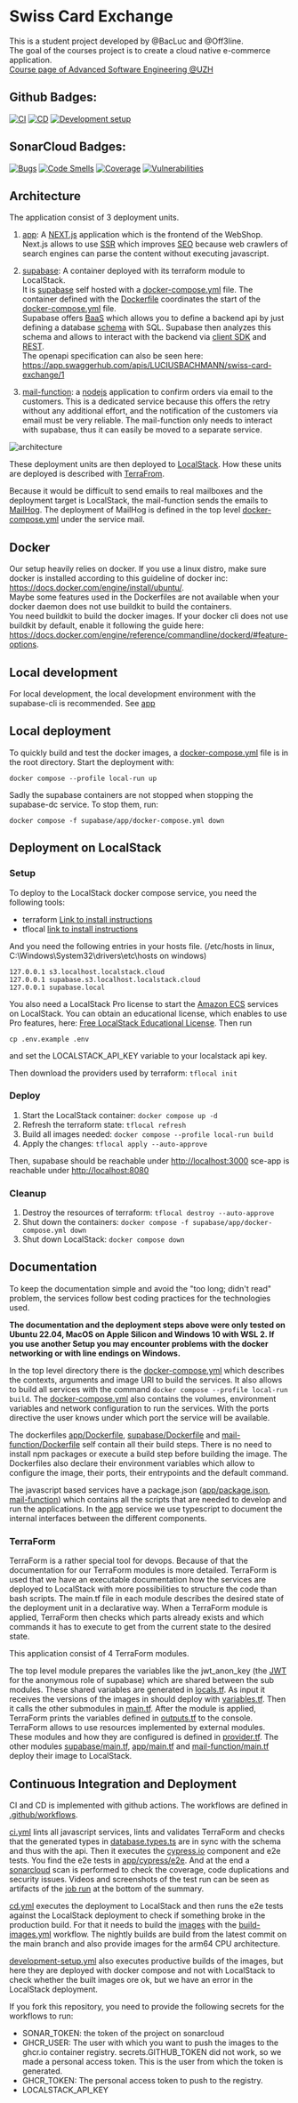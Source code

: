 # Swiss Card Exchange

This is a student project developed by @BacLuc and @Off3line.  
The goal of the courses project is to create a cloud native e-commerce application.  
[Course page of Advanced Software Engineering @UZH](https://www.ifi.uzh.ch/en/seal/teaching/courses/ase.html)

## Github Badges:

[![CI](https://github.com/ase-23-the-bald-owls/swiss-card-exchange/actions/workflows/ci.yml/badge.svg)](https://github.com/ase-23-the-bald-owls/swiss-card-exchange/actions/workflows/ci.yml)
[![CD](https://github.com/ase-23-the-bald-owls/swiss-card-exchange/actions/workflows/cd.yml/badge.svg)](https://github.com/ase-23-the-bald-owls/swiss-card-exchange/actions/workflows/cd.yml)
[![Development setup](https://github.com/ase-23-the-bald-owls/swiss-card-exchange/actions/workflows/development-setup.yml/badge.svg)](https://github.com/ase-23-the-bald-owls/swiss-card-exchange/actions/workflows/development-setup.yml)

## SonarCloud Badges:

[![Bugs](https://sonarcloud.io/api/project_badges/measure?project=ase-23-the-bald-owls_swiss-card-exchange&metric=bugs)](https://sonarcloud.io/summary/new_code?id=ase-23-the-bald-owls_swiss-card-exchange)
[![Code Smells](https://sonarcloud.io/api/project_badges/measure?project=ase-23-the-bald-owls_swiss-card-exchange&metric=code_smells)](https://sonarcloud.io/summary/new_code?id=ase-23-the-bald-owls_swiss-card-exchange)
[![Coverage](https://sonarcloud.io/api/project_badges/measure?project=ase-23-the-bald-owls_swiss-card-exchange&metric=coverage)](https://sonarcloud.io/summary/new_code?id=ase-23-the-bald-owls_swiss-card-exchange)
[![Vulnerabilities](https://sonarcloud.io/api/project_badges/measure?project=ase-23-the-bald-owls_swiss-card-exchange&metric=vulnerabilities)](https://sonarcloud.io/summary/new_code?id=ase-23-the-bald-owls_swiss-card-exchange)

## Architecture

The application consist of 3 deployment units.

1. [app](app): A [NEXT.js](https://nextjs.org/) application which is the frontend of the WebShop.  
   Next.js allows to
   use [SSR](https://nextjs.org/docs/pages/building-your-application/rendering/server-side-rendering "Server Side Rendering")
   which improves [SEO](https://en.wikipedia.org/wiki/Search_engine_optimization "Search engine optimization") because
   web crawlers of search engines can parse the content without executing javascript.

2. [supabase](supabase): A container deployed with its terraform module to LocalStack.  
   It is [supabase](https://supabase.com/) self hosted with a [docker-compose.yml](supabase/app/docker-compose.yml)
   file.
   The container defined with the [Dockerfile](supabase/Dockerfile) coordinates the start of
   the [docker-compose.yml](supabase/app/docker-compose.yml) file.  
   Supabase offers [BaaS](https://en.wikipedia.org/wiki/Backend_as_a_service_(computing) "Backend as a service") which
   allows you to define a backend api
   by just defining a database [schema](app/supabase/migrations/20230315000000_create_schema.sql) with SQL. Supabase
   then analyzes this schema and
   allows to interact with the backend via [client SDK](https://supabase.com/docs/reference/javascript/insert)
   and [REST](openapi-docs.yml "OpenApi Spec").  
   The openapi specification can also be seen
   here: <https://app.swaggerhub.com/apis/LUCIUSBACHMANN/swiss-card-exchange/1>

3. [mail-function](mail-function): a [nodejs](https://nodejs.org/en) application to confirm orders via email to the
   customers.
   This is a dedicated service because this offers the retry without any additional effort, and the notification of the
   customers
   via email must be very reliable. The mail-function only needs to interact with supabase, thus it can easily be moved
   to a separate service.

![architecture](docs/components/components.png "Architecture")

These deployment units are then deployed to [LocalStack](https://localstack.cloud/). How these
units are deployed is described with [TerraFrom](https://www.terraform.io/).

Because it would be difficult to send emails to real mailboxes and the deployment target is LocalStack,
the mail-function sends the emails to [MailHog](https://github.com/mailhog/MailHog). The deployment of
MailHog is defined in the top level [docker-compose.yml](docker-compose.yml) under the service mail.

## Docker

Our setup heavily relies on docker. If you use a linux distro, make sure docker is installed according to this
guideline of docker inc: <https://docs.docker.com/engine/install/ubuntu/>.\
Maybe some features used in the Dockerfiles are not available when your docker daemon does not
use buildkit to build the containers.\
You need buildkit to build the docker images. If your docker cli does not use buildkit by default,
enable it following the guide here: <https://docs.docker.com/engine/reference/commandline/dockerd/#feature-options>.

## Local development

For local development, the local development environment with the supabase-cli is recommended.
See [app](app)

## Local deployment

To quickly build and test the docker images, a [docker-compose.yml](docker-compose.yml) file is in the
root directory.
Start the deployment with:

```shell
docker compose --profile local-run up
```

Sadly the supabase containers are not stopped when stopping the supabase-dc service.
To stop them, run:

```shell
docker compose -f supabase/app/docker-compose.yml down
```

## Deployment on LocalStack

### Setup

To deploy to the LocalStack docker compose service, you need the following tools:

- terraform [Link to install instructions](https://developer.hashicorp.com/terraform/tutorials/aws-get-started/install-cli)
- tflocal [link to install instructions](https://github.com/localstack/terraform-local)

And you need the following entries in your hosts file.
(/etc/hosts in linux, C:\Windows\System32\drivers\etc\hosts on windows)

```
127.0.0.1 s3.localhost.localstack.cloud
127.0.0.1 supabase.s3.localhost.localstack.cloud
127.0.0.1 supabase.local
```

You also need a LocalStack Pro license to start the [Amazon ECS](https://aws.amazon.com/de/ecs/) services on LocalStack.
You can obtain an educational license, which enables to use Pro features, here: [Free LocalStack Educational License](https://localstack.cloud/educational-license/).
Then run
```shell
cp .env.example .env
```
and set the LOCALSTACK_API_KEY variable to your localstack api key.

Then download the providers used by terraform: `tflocal init`

### Deploy

1. Start the LocalStack container: `docker compose up -d`
2. Refresh the terraform state: `tflocal refresh`
3. Build all images needed: `docker compose --profile local-run build`
4. Apply the changes: `tflocal apply --auto-approve`

Then, supabase should be reachable under [http://localhost:3000](http://localhost:3000)
sce-app is reachable under [http://localhost:8080](http://localhost:8080)

### Cleanup

1. Destroy the resources of terraform: `tflocal destroy --auto-approve`
2. Shut down the containers: `docker compose -f supabase/app/docker-compose.yml down`
3. Shut down LocalStack: `docker compose down`

## Documentation

To keep the documentation simple and avoid the "too long; didn't read" problem, the services follow
best coding practices for the technologies used.

**The documentation and the deployment steps above were only tested on Ubuntu 22.04, MacOS on Apple Silicon and Windows
10
with WSL 2. If you use another Setup you may encounter problems with the docker networking or with line endings on
Windows.**

In the top level directory there is the [docker-compose.yml](docker-compose.yml) which describes the contexts, arguments and image URI
to build the services. It also allows to build all services with the command `docker compose --profile local-run build`.
The [docker-compose.yml](docker-compose.yml) also contains the volumes, environment variables and network configuration to run the services.
With the ports directive the user knows under which port the service will be available.

The dockerfiles [app/Dockerfile](app/Dockerfile), [supabase/Dockerfile](supabase/Dockerfile)
and [mail-function/Dockerfile](mail-function/Dockerfile)
self contain all their build steps. There is no need to install npm packages or execute a build step before building the
image.
The Dockerfiles also declare their environment variables which allow to configure the image, their ports, their
entrypoints and
the default command.

The javascript based services have a
package.json ([app/package.json](app/package.json), [mail-function](mail-function/package.json))
which contains all the scripts that are needed to develop and run the applications.
In the [app](app) service we use typescript to document the internal interfaces between the different components.

### TerraForm

TerraForm is a rather special tool for devops. Because of that the documentation for our TerraForm modules is more
detailed. TerraForm is used that we have an executable documentation how the services are deployed to LocalStack
with more possibilities to structure the code than bash scripts.
The main.tf file in each module describes the desired state of the deployment unit in a declarative way. When a
TerraForm module is applied,
TerraForm then checks which parts already exists and which commands it has to execute to get from the current state to
the desired state.

This application consist of 4 TerraForm modules.

The top level module prepares the variables like the jwt_anon_key (the [JWT](https://jwt.io/ "JSON Web Token") for the
anonymous role of supabase) which
are shared between the sub modules. These shared variables are generated in [locals.tf](locals.tf).
As input it receives the versions of the images in should deploy with [variables.tf](variables.tf).
Then it calls the other submodules in [main.tf](main.tf). After the module is applied, TerraForm prints the variables
defined in [outputs.tf](outputs.tf) to the console. TerraForm allows to use resources implemented by external modules.
These modules and how they are configured is defined in [provider.tf](provider.tf).
The other modules [supabase/main.tf](supabase/main.tf), [app/main.tf](app/main.tf)
and [mail-function/main.tf](mail-function/main.tf)
deploy their image to LocalStack.

## Continuous Integration and Deployment

CI and CD is implemented with github actions. The workflows are defined in [.github/workflows](.github/workflows).  

[ci.yml](.github/workflows/ci.yml) lints all javascript services, lints and validates TerraForm and checks that
the generated types in [database.types.ts](app/src/lib/database.types.ts) are in sync with the schema and thus
with the api. Then it executes the [cypress.io](https://www.cypress.io/) component and e2e tests. You find
the e2e tests in [app/cypress/e2e](app/cypress/e2e). And at the end a [sonarcloud](https://sonarcloud.io/project/overview?id=ase-23-the-bald-owls_swiss-card-exchange) scan
is performed to check the coverage, code duplications and security issues. Videos and screenshots of the test run
can be seen as artifacts of the [job run](https://github.com/ase-23-the-bald-owls/swiss-card-exchange/actions/runs/4907980612) at the bottom of the summary.  

[cd.yml](.github/workflows/cd.yml) executes the deployment to LocalStack and then runs the e2e tests against
the LocalStack deployment to check if something broke in the production build.
For that it needs to build the [images](https://github.com/orgs/ase-23-the-bald-owls/packages?repo_name=swiss-card-exchange) with the [build-images.yml](.github/workflows/build-images.yml) workflow.
The nightly builds are build from the latest commit on the main branch and also provide images for the arm64 CPU architecture.

[development-setup.yml](.github/workflows/development-setup.yml) also executes productive builds of the images,
but here they are deployed with docker compose and not with LocalStack to check whether the built images ore ok,
but we have an error in the LocalStack deployment.

If you fork this repository, you need to provide the following secrets for the workflows to run:
* SONAR_TOKEN: the token of the project on sonarcloud
* GHCR_USER: The user with which you want to push the images to the ghcr.io container registry. secrets.GITHUB_TOKEN did not work,
so we made a personal access token. This is the user from which the token is generated.
* GHCR_TOKEN: The personal access token to push to the registry.
* LOCALSTACK_API_KEY
